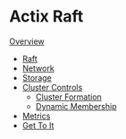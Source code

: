 Actix Raft
==========
[Overview](./overview.md)
- [Raft](./raft.md)
- [Network](./network.md)
- [Storage](./storage.md)
- [Cluster Controls](./cluster-controls.md)
    - [Cluster Formation](./cluster-formation.md)
    - [Dynamic Membership](./dynamic-membership.md)
- [Metrics](./metrics.md)
- [Get To It](./get-to-it.md)
